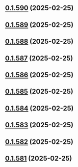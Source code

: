 ## [0.1.590](https://github.com/binary-braids/terraform-oracle/compare/v0.1.589...v0.1.590) (2025-02-25)



## [0.1.589](https://github.com/binary-braids/terraform-oracle/compare/v0.1.588...v0.1.589) (2025-02-25)



## [0.1.588](https://github.com/binary-braids/terraform-oracle/compare/v0.1.587...v0.1.588) (2025-02-25)



## [0.1.587](https://github.com/binary-braids/terraform-oracle/compare/v0.1.586...v0.1.587) (2025-02-25)



## [0.1.586](https://github.com/binary-braids/terraform-oracle/compare/v0.1.585...v0.1.586) (2025-02-25)



## [0.1.585](https://github.com/binary-braids/terraform-oracle/compare/v0.1.584...v0.1.585) (2025-02-25)



## [0.1.584](https://github.com/binary-braids/terraform-oracle/compare/v0.1.583...v0.1.584) (2025-02-25)



## [0.1.583](https://github.com/binary-braids/terraform-oracle/compare/v0.1.582...v0.1.583) (2025-02-25)



## [0.1.582](https://github.com/binary-braids/terraform-oracle/compare/v0.1.581...v0.1.582) (2025-02-25)



## [0.1.581](https://github.com/binary-braids/terraform-oracle/compare/v0.1.580...v0.1.581) (2025-02-25)



